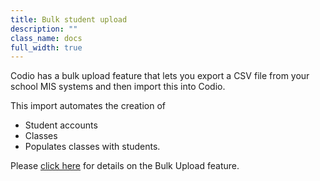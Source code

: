 ```yaml
---
title: Bulk student upload
description: ""
class_name: docs
full_width: true
---
```


Codio has a bulk upload feature that lets you export a CSV file from your school MIS systems and then import this into Codio.

This import automates the creation of

- Student accounts
- Classes
- Populates classes with students.

Please [click here](/docs/dashboard/organizations/adding-members/) for details on the Bulk Upload feature.

